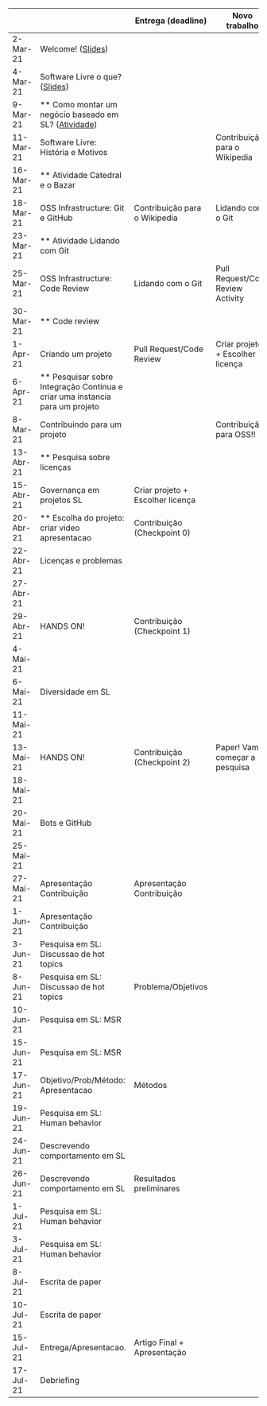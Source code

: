 
|           |                                                                                |     Entrega (deadline)               |     Novo trabalho                     |
|-----------|--------------------------------------------------------------------------------|--------------------------------------|---------------------------------------|
| 2-Mar-21 |     Welcome! ([Slides](notes/Lecture_01.pdf))            |                                      |                                       |
| 4-Mar-21 |     Software Livre o que? ([Slides](notes/Lecture_02.pdf))|                                     |                                       | 
| 9-Mar-21 | ** Como montar um negócio baseado em SL? ([Atividade](assignments/howToMakeMoney.md))|          |                                       |
| 11-Mar-21  |     Software Livre: História e Motivos                 |                                      | Contribuição para o Wikipedia         |
| 16-Mar-21  | ** Atividade Catedral e o Bazar                        |                                      |                                       |
| 18-Mar-21  |     OSS Infrastructure: Git e GitHub                   | Contribuição para o Wikipedia        | Lidando com o Git                     |
| 23-Mar-21 | ** Atividade Lidando com Git                            |                                      |                                       |
| 25-Mar-21 |     OSS Infrastructure: Code Review                     |Lidando com o Git                     |     Pull Request/Code Review Activity |
| 30-Mar-21 | ** Code review                                          |                                      |                                       |
| 1-Apr-21 |     Criando um projeto                                   |     Pull Request/Code Review         | Criar projeto + Escolher licença      |
| 6-Apr-21 | ** Pesquisar sobre   Integração Continua e criar uma instancia para um projeto |                |                                       |
| 8-Mar-21 | Contribuindo para um projeto                             |                                      |     Contribuição para OSS!!           |
| 13-Abr-21  | ** Pesquisa sobre licenças                             |                                      |                                       |
| 15-Abr-21  | Governança em projetos SL                              |     Criar projeto + Escolher licença |                                       |
| 20-Abr-21  | ** Escolha do projeto: criar video apresentacao        | Contribuição (Checkpoint 0)          |                                       |
| 22-Abr-21 | Licenças e problemas                                    |                                      |                                       |
| 27-Abr-21 |                                                         |                                      |                                       |
| 29-Abr-21 |   HANDS ON!                                             | Contribuição (Checkpoint 1)          |                                       |
| 4-Mai-21 |                                                          |                                      |                                       |
| 6-Mai-21 | Diversidade em SL                                        |                                      |                                       |
| 11-Mai-21 |                                                         |                                      |                                       |
| 13-Mai-21  |     HANDS ON!                                          | Contribuição (Checkpoint 2)          | Paper! Vamos começar a pesquisa       |
| 18-Mai-21  |                                                        |                                      |                                       |
| 20-Mai-21 |     Bots e GitHub                                       |                                      |                                       |
| 25-Mai-21 |                                                         |                                      |                                       |
| 27-Mai-21 |     Apresentação Contribuição                           |   Apresentação Contribuição          |                                       |
| 1-Jun-21  |     Apresentação Contribuição                           |                                      |                                       |
| 3-Jun-21  |     Pesquisa em SL: Discussao de hot topics             |                                      |                                       |
| 8-Jun-21  |     Pesquisa em SL: Discussao de hot topics             |  Problema/Objetivos                  |                                       |
| 10-Jun-21 |    Pesquisa em SL: MSR                                  |                                      |                                       |
| 15-Jun-21 |    Pesquisa em SL: MSR                                  |                                      |                                       |
| 17-Jun-21 |    Objetivo/Prob/Método: Apresentacao                   |  Métodos                             |                                       |
| 19-Jun-21 |    Pesquisa em SL: Human behavior                       |                                      |                                       |
| 24-Jun-21 |    Descrevendo comportamento em SL                      |                                      |                                       |
| 26-Jun-21 |    Descrevendo comportamento em SL                      | Resultados preliminares              |                                       |
| 1-Jul-21 |     Pesquisa em SL: Human behavior                       |                                      |                                       |
| 3-Jul-21 |     Pesquisa em SL: Human behavior                       |                                      |                                       |
| 8-Jul-21 |     Escrita de paper                                     |                                      |                                       |
| 10-Jul-21 |    Escrita de paper                                     |                                      |                                       |
| 15-Jul-21 |     Entrega/Apresentacao.                               | Artigo Final + Apresentação          |                                       |
| 17-Jul-21 |     Debriefing                                          |                                      |                                       |
